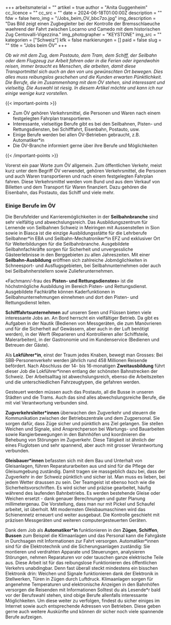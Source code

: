 +++
arbeitsmaterial = ""
artikel = true
author = "Anita Guggenheim"
cc_licence = ""
cc_src = ""
date = 2024-06-18T01:00:00Z
description = ""
fdw = false
hero_img = "/Jobs_beim_OV_bbc7zo.jpg"
img_description = "Das Bild zeigt einen Zugbegleiter bei der Kontrolle der Bremsschlaeuche waehrend der Fahrt zwischen Locarno und Camedo mit dem historischen Zug Centovalli-Vigezzina."
img_photographer = "KEYSTONE"
img_src = ""
kategorien = ["Schweiz"]
kfk = false
markierungen = []
paid = false
slug = ""
title = "Jobs beim ÖV"
+++

_Ob wir mit dem Zug, dem Postauto, dem Tram, dem Schiff, der Seilbahn oder dem Flugzeug zur Arbeit fahren oder in die Ferien oder irgendwohin reisen, immer braucht es Menschen, die arbeiten, damit diese Transportmittel sich auch an den von uns gewünschten Ort bewegen. Dies alles muss reibungslos geschehen und die Kunden erwarten Pünktlichkeit. Die Berufe, die im Zusammenhang mit dem ÖV stehen, sind interessant und vielseitig. Die Auswahl ist riesig. In diesem Artikel möchte und kann ich nur einige wenige kurz vorstellen._

{{< important-points >}}

<ul>

<li>Zum ÖV gehören Verkehrsmittel, die Personen und Waren nach einem festgelegten Fahrplan transportieren.</li>

<li>Interessante, vielseitige Berufe gibt es bei den Seilbahnen, Pisten- und Rettungsdiensten, bei Schifffahrt, Eisenbahn, Postauto, usw.</li>

<li>Einige Berufe werden bei allen ÖV-Betrieben gebraucht, z.B. Automatiker*in</li>

<li>Die ÖV-Branche informiert gerne über ihre Berufe und Möglichkeiten</li>

</ul>

{{< /important-points >}}

Vorerst ein paar Worte zum ÖV allgemein. Zum öffentlichen Verkehr, meist kurz unter dem Begriff ÖV verwendet, gehören Verkehrsmittel, die Personen und auch Waren transportieren und nach einem festgelegten Fahrplan fahren. Diese Verkehrsmittel werden vom Bund und aus dem Verkauf von Billetten und dem Transport für Waren finanziert. Dazu gehören die Eisenbahn, das Postauto, das Schiff und viele mehr.

### Einige Berufe im ÖV

Die Berufsfelder und Karrieremöglichkeiten in der **Seilbahnbranche** sind sehr vielfältig und abwechslungsreich. Das Ausbildungszentrum für Lernende von Seilbahnen Schweiz in Meiringen mit Aussenstellen in Sion sowie in Biasca ist die einzige Ausbildungsstätte für die Lehrberufe Seilbahner\*in EBA und Seilbahn-Mechatroniker\*in EFZ und exklusiver Ort für Weiterbildungen für die Seilbahnbranche. Ausgebildete Seilbahnfachkräfte sorgen für Sicherheit und unvergessliche Gästeerlebnisse in den Berggebieten zu allen Jahreszeiten. Mit einer **Seilbahn-Ausbildung** eröffnen sich zahlreiche Jobmöglichkeiten in Schneesport- und Ausflugsgebieten, bei Seilbahnunternehmen oder auch bei Seilbahnherstellern sowie Zulieferunternehmen.

«Fachmann/-frau des **Pisten- und Rettungsdienstes**» ist die höchstmögliche Ausbildung im Bereich Pisten- und Rettungsdienst. Ausgebildete Fachkräfte können Kaderfunktionen in Seilbahnunternehmungen einnehmen und dort den Pisten- und Rettungsdienst leiten.

**Schifffahrtsunternehmen** auf unseren Seen und Flüssen bieten viele interessante Jobs an. An Bord herrscht ein vielfältiger Betrieb. Da gibt es Aufgaben in der Nautik (Bedienen von Messgeräten, die zum Manövrieren und für die Sicherheit auf Gewässern, aber auch in der Luft benötigt werden), in der Werft (Reparieren und Kontrollieren aller Schiffsteile, Malerarbeiten), in der Gastronomie und im Kundenservice (Bedienen und Betreuen der Gäste).

Als **Lokführer*in**, einst der Traum jedes Knaben, bewegt man Grosses: Bei SBB-Personenverkehr werden jährlich rund 458 Millionen Reisende befördert. Nach Abschluss der 14- bis 16-monatigen **Zweitausbildung** führt dieser Job die Lokführer*innen entlang der schönsten Bahnstrecken der Schweiz. Der Arbeitsalltag ist abwechslungsreich, ebenso die Arbeitszeiten und die unterschiedlichen Fahrzeugtypen, die gefahren werden.

Gesteuert werden müssen auch das Postauto, all die Busse in unseren Städten und die Trams. Auch das sind alles abwechslungsreiche Berufe, die mit viel Verantwortung verbunden sind.

**Zugverkehrsleiter*innen** überwachen den Zugverkehr und steuern die Kommunikation zwischen der Betriebszentrale und dem Zugpersonal. Sie sorgen dafür, dass Züge sicher und pünktlich ans Ziel gelangen. Sie stellen Weichen und Signale, sind Ansprechperson bei Wartungs- und Bauarbeiten sowie Rangierbewegungen in den Bahnhöfen und koordinieren die Behebung von Störungen im Zugverkehr. Diese Tätigkeit ist ähnlich der eines Fluglotsen und sehr spannend, aber auch mit grosser Verantwortung verbunden.

**Gleisbauer*innen** befassten sich mit dem Bau und Unterhalt von Gleisanlagen, führen Reparaturarbeiten aus und sind für die Pflege der Gleisumgebung zuständig. Damit tragen sie massgeblich dazu bei, dass der Zugverkehr in der Schweiz pünktlich und sicher ist. Man muss es lieben, bei jedem Wetter draussen zu sein. Der Teamgeist ist ebenso hoch wie die Sicherheitsvorschriften. Es wird sicher und präzise gearbeitet, häufig während des laufenden Bahnbetriebs. Es werden bestehende Gleise oder Weichen ersetzt - dank genauer Berechnungen und guter Planung millimetergenau. Die Vorstellung, dass man nur mit Pickel und Schaufel arbeitet, ist überholt. Mit modernsten Gleisbaumaschinen wird das Schienennetz erneuert und weiter ausgebaut. Die Kontrolle geschieht mit präzisen Messgeräten und weiteren computergesteuerten Geräten.

Dank dem Job als **Automatiker\*in** funktionieren in den **Zügen**, **Schiffen**, **Bussen** zum Beispiel die Klimaanlagen und das Personal kann die Fahrgäste in Durchsagen mit Informationen zur Fahrt versorgen. Automatiker\*innen sind für die Elektrotechnik und die Sicherungsanlagen zuständig: Sie montieren und verdrahten Apparate und Steuerungen, analysieren Störungen, nehmen Reparaturen vor oder tauschen ganze elektrische Teile aus. Diese Arbeit ist für das reibungslose Funktionieren des öffentlichen Verkehrs unabdingbar. Denn fast überall steckt mindestens ein bisschen Elektronik drin: Weichen und Signale funktionieren dank der Elektronik in Stellwerken, Türen in Zügen durch Luftdruck. Klimaanlagen sorgen für angenehme Temperaturen und elektronische Anzeigen in den Bahnhöfen versorgen die Reisenden mit Informationen
Solltest du als Lesende*r bald vor der Berufswahl stehen, sind obige Berufe allenfalls  interessante Möglichkeiten. Um diese weiter zu verfolgen, findest du sicher einiges im Internet sowie auch entsprechende Adressen von Betrieben. Diese geben gerne auch weitere Auskünfte und können dir sicher noch viele spannende Berufe aufzeigen.  
